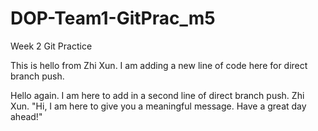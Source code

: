 # DOP-Team1-GitPrac_m5
Week 2 Git Practice

This is hello from Zhi Xun. I am adding a new line of code here for direct branch push.


Hello again. I am here to add in a second line of direct branch push. Zhi Xun.
"Hi, I am here to give you a meaningful message. Have a great day ahead!"
